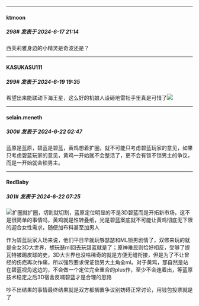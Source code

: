 ﻿
*****

####  ktmoon  
##### 298#       发表于 2024-6-17 21:14

西芙莉雅身边的小精灵是奇波还是？


*****

####  KASUKASU111  
##### 299#       发表于 2024-6-19 19:35

希望出来能联动下海王星，这么好的机娘人设砸地雷社手里真是可惜了<img src="https://static.saraba1st.com/image/smiley/face2017/067.png" referrerpolicy="no-referrer">


*****

####  selain.meneth  
##### 300#       发表于 2024-6-22 02:47

蓝原是蓝原，碧蓝是碧蓝，黄鸡想着扩圈，就不可能只考虑碧蓝玩家的意见，如果只考虑碧蓝玩家的意见，黄鸡一开始就不会整活了，更不会有锁不锁男主的争议，而是一开始就会锁男主。


*****

####  RedBaby  
##### 301#       发表于 2024-6-22 07:25

<img src="https://static.saraba1st.com/image/smiley/face2017/004.gif" referrerpolicy="no-referrer">扩圈就扩圈，切割就切割，蓝原定位明显的不是3D碧蓝而是开拓新市场，这不是很简单的事情吗，黄鸡就是性转叠纸，光是碧蓝案底就不可能让黄鸡彻底无下限的迎合女性需求，随便加布料甚至加男人

作为碧蓝玩家入场来说，他们平日早就玩够瑟瑟和ML锁男剧情了，双修来玩的就是全女3D大世界，想玩瑟ml回去玩碧蓝就是了；原神难民则恰好相反，受够了提瓦特被踢皮球的史，3D大世界也没啥稀奇的就是方便无缝衔接，但是为了不让曾经的伤疤再次作痛，所以强烈要求保证锁男大主角全ml。对于黄鸡，那自然是站在碧蓝视角这边的，不会做一个定位完全重合的plus作，至少不会连着出，等蓝原技术稳定之后3D宿舍反哺碧蓝才是合理的思路

吵不出结果的事情最终结果就是双方都搁置争议别妨碍正常讨论，用钱包投票就是了

